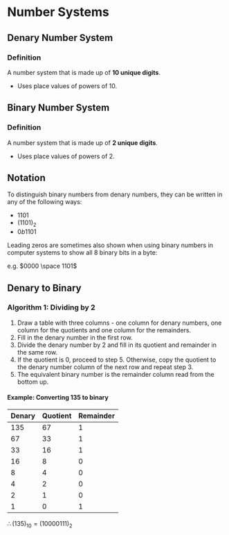 # Number Systems

## Denary Number System

### Definition
A number system that is made up of __10 unique digits__.
- Uses place values of powers of 10.

## Binary Number System

### Definition
A number system that is made up of __2 unique digits__.
- Uses place values of powers of 2.

## Notation
To distinguish binary numbers from denary numbers, they can be written in any of the following ways:
- $1101$
- $(1101)_2$
- $0b1101$

Leading zeros are sometimes also shown when using binary numbers in computer systems to show all 8 binary bits in a byte:

e.g. $0000 \space  1101$

## Denary to Binary

### Algorithm 1: Dividing by 2

1. Draw a table with three columns - one column for denary numbers, one column for the quotients and one column for the remainders.
2. Fill in the denary number in the first row.
3. Divide the denary number by 2 and fill in its quotient and remainder in the same row.
4. If the quotient is 0, proceed to step 5. Otherwise, copy the quotient to the denary number column of the next row and repeat step 3.
5. The equivalent binary number is the remainder column read from the bottom up.

#### Example: Converting 135 to binary

| Denary | Quotient | Remainder |
|--------|----------|-----------|
| 135    | 67       | 1         |
| 67     | 33       | 1         |
| 33     | 16       | 1         |
| 16     | 8        | 0         |
| 8      | 4        | 0         |
| 4      | 2        | 0         |
| 2      | 1        | 0         |
| 1      | 0        | 1         |

$\therefore (135)_{10} = (10000111)_2$








